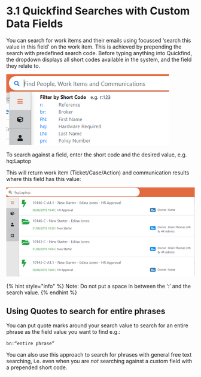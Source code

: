 # 3.1 Quickfind Searches with Custom Data Fields

You can search for work items and their emails using focussed ‘search this value in this field’ on the work item. This is achieved by prepending the search with predefined search code. Before typing anything into Quickfind, the dropdown displays all short codes available in the system, and the field they relate to.

![](../../.gitbook/assets/9%20%286%29.png)

To search against a field, enter the short code and the desired value, e.g. hq:Laptop

This will return work item \(Ticket/Case/Action\) and communication results where this field has this value:

![](../../.gitbook/assets/10%20%281%29.png)

{% hint style="info" %}
Note: Do not put a space in between the ‘:’ and the search value.
{% endhint %}

## Using Quotes to search for entire phrases

You can put quote marks around your search value to search for an entire phrase as the field value you want to find e.g.:

```text
bn:“entire phrase”
```

You can also use this approach to search for phrases with general free text searching, i.e. even when you are _not_ searching against a custom field with a prepended short code.

